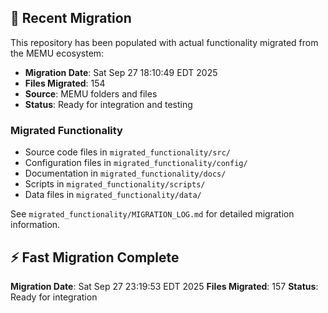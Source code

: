 
## 🔄 Recent Migration

This repository has been populated with actual functionality migrated from the MEMU ecosystem:

- **Migration Date**: Sat Sep 27 18:10:49 EDT 2025
- **Files Migrated**:      154
- **Source**: MEMU folders and files
- **Status**: Ready for integration and testing

### Migrated Functionality
- Source code files in `migrated_functionality/src/`
- Configuration files in `migrated_functionality/config/`
- Documentation in `migrated_functionality/docs/`
- Scripts in `migrated_functionality/scripts/`
- Data files in `migrated_functionality/data/`

See `migrated_functionality/MIGRATION_LOG.md` for detailed migration information.


## ⚡ Fast Migration Complete

**Migration Date**: Sat Sep 27 23:19:53 EDT 2025
**Files Migrated**:      157
**Status**: Ready for integration

